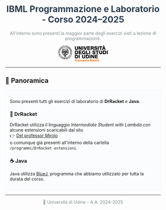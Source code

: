 <!-- README.md -->
<!-- Note: GitHub Markdown doesn't allow <style> or custom CSS, so inline styles are used where possible. -->

<div align="center">
  <h1 style="color:#2c3e50;">IBML Programmazione e Laboratorio - Corso 2024–2025</h1>
  <p style="color:#7f8c8d;">All'interno sono presenti la maggior parte degli esercizi visti a lezione di programmazione.</p>
  <img src="primo_semestre/LOGO_UDINE.jpg" alt="Logo Università di Udine" width="160" style="border-radius:8px;">
</div>

---

## 📘 Panoramica

<div style="background:#fbfcfd; border:1px solid #eef3f7; padding:14px; border-radius:8px;">

Sono presenti tutti gli esercizi di laboratorio di **DrRacket** e **Java**.

### 🧩 DrRacket
DrRacket utilizza il linguaggio _Intermediate Student with Lambda_ con alcune estensioni scaricabili dal sito  
👉 [Del professor Mirolo](https://users.dimi.uniud.it/~claudio.mirolo/teaching/programmazione/)  
o comunque già presenti all'interno della cartella  
`/programmi/DrRacket estensioni`.

### ☕ Java
Java utilizza [BlueJ](https://www.bluej.org/), programma che abbiamo utilizzato per tutta la durata del corso.

</div>

---

<p align="center" style="color:#7f8c8d; font-size:14px;">
📍 Università di Udine – A.A. 2024-2025
</p>

